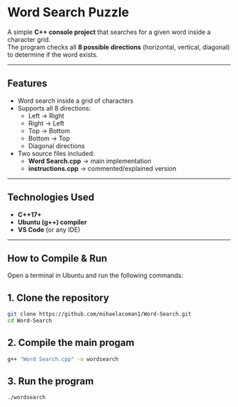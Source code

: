 # Word Search Puzzle 

A simple **C++ console project** that searches for a given word inside a character grid.  
The program checks all **8 possible directions** (horizontal, vertical, diagonal) to determine if the word exists.

---

##  Features
- Word search inside a grid of characters
- Supports all 8 directions:
  - Left → Right
  - Right → Left
  - Top → Bottom
  - Bottom → Top
  - Diagonal directions 
- Two source files included:
  - **Word Search.cpp** → main implementation
  - **instructions.cpp** → commented/explained version
---
##  Technologies Used
- **C++17+**
- **Ubuntu (g++) compiler**
- **VS Code** (or any IDE)
---

##  How to Compile & Run

Open a terminal in Ubuntu and run the following commands:


## 1. Clone the repository
```bash
git clone https://github.com/mihaelacoman1/Word-Search.git
cd Word-Search

```
## 2. Compile the main progam
```bash
g++ "Word Search.cpp" -o wordsearch

```
## 3. Run the program
```bash
./wordsearch
